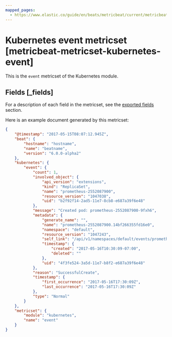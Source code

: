 ```yaml
---
mapped_pages:
  - https://www.elastic.co/guide/en/beats/metricbeat/current/metricbeat-metricset-kubernetes-event.html
---
```


<!-- This file is generated! See scripts/mage/docs_collector.go -->

# Kubernetes event metricset [metricbeat-metricset-kubernetes-event]

This is the `event` metricset of the Kubernetes module.

## Fields [_fields]

For a description of each field in the metricset, see the [exported fields](/reference/metricbeat/exported-fields-kubernetes.md) section.

Here is an example document generated by this metricset:

```json
{
    "@timestamp": "2017-05-15T08:07:12.945Z",
    "beat": {
        "hostname": "hostname",
        "name": "beatname",
        "version": "6.0.0-alpha2"
    },
    "kubernetes": {
        "event": {
            "count": 1,
            "involved_object": {
                "api_version": "extensions",
                "kind": "ReplicaSet",
                "name": "prometheus-2552087900",
                "resource_version": "1047038",
                "uid": "b2f92f14-2ad5-11e7-8cb8-e687a39f6e48"
            },
            "message": "Created pod: prometheus-2552087900-9fxh6",
            "metadata": {
                "generate_name": "",
                "name": "prometheus-2552087900.14bf266355fd16e0",
                "namespace": "default",
                "resource_version": "1047243",
                "self_link": "/api/v1/namespaces/default/events/prometheus-2552087900.14bf266355fd16e0",
                "timestamp": {
                    "created": "2017-05-16T10:30:09-07:00",
                    "deleted": ""
                },
                "uid": "4f3fe524-3a5d-11e7-b8f2-e687a39f6e48"
            },
            "reason": "SuccessfulCreate",
            "timestamp": {
                "first_occurrence": "2017-05-16T17:30:09Z",
                "last_occurrence": "2017-05-16T17:30:09Z"
            },
            "type": "Normal"
        }
    },
    "metricset": {
        "module": "kubernetes",
        "name": "event"
    }
}
```
